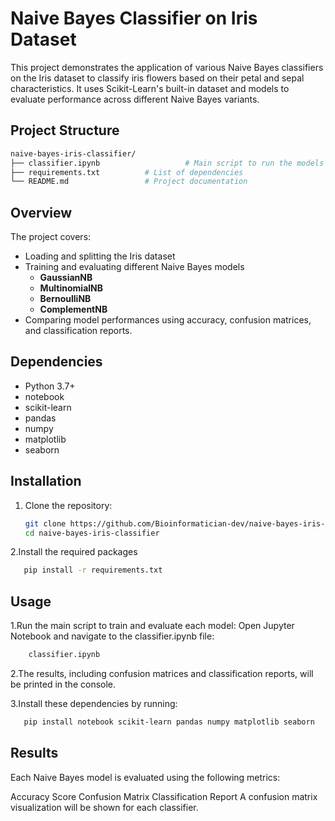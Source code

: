 # Naive Bayes Classifier on Iris Dataset

This project demonstrates the application of various Naive Bayes classifiers on the Iris dataset to classify iris flowers based on their petal and sepal characteristics. It uses Scikit-Learn's built-in dataset and models to evaluate performance across different Naive Bayes variants.


## Project Structure
```bash
naive-bayes-iris-classifier/
├── classifier.ipynb                   # Main script to run the models
├── requirements.txt          # List of dependencies
└── README.md                 # Project documentation
```


## Overview

The project covers:
- Loading and splitting the Iris dataset
- Training and evaluating different Naive Bayes models
  - **GaussianNB**
  - **MultinomialNB**
  - **BernoulliNB**
  - **ComplementNB**
- Comparing model performances using accuracy, confusion matrices, and classification reports.

## Dependencies

* Python 3.7+
* notebook
* scikit-learn
* pandas
* numpy
* matplotlib
* seaborn

## Installation

1. Clone the repository:
   ```bash
   git clone https://github.com/Bioinformatician-dev/naive-bayes-iris-classifier.git
   cd naive-bayes-iris-classifier
   ```

2.Install the required packages
```bash
   pip install -r requirements.txt
```
## Usage
1.Run the main script to train and evaluate each model: Open Jupyter Notebook and navigate to the classifier.ipynb file:
```bash
    classifier.ipynb
```
2.The results, including confusion matrices and classification reports, will be printed in the console.



3.Install these dependencies by running:

```bash
   pip install notebook scikit-learn pandas numpy matplotlib seaborn
```

## Results
Each Naive Bayes model is evaluated using the following metrics:

Accuracy Score
Confusion Matrix
Classification Report
A confusion matrix visualization will be shown for each classifier.
